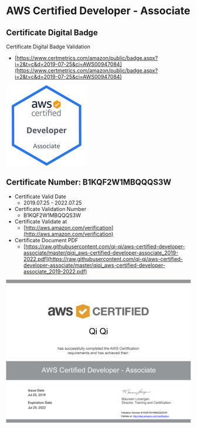 # AWS Certified Developer - Associate

## Certificate Digital Badge
Certificate Digital Badge Validation
  - [https://www.certmetrics.com/amazon/public/badge.aspx?i=2&t=c&d=2019-07-25&ci=AWS00947084](https://www.certmetrics.com/amazon/public/badge.aspx?i=2&t=c&d=2019-07-25&ci=AWS00947084)

![](https://raw.githubusercontent.com/qi-qi/aws-certified-developer-associate/master/aws-certified-developer-associate-digital-badge.png)

## Certificate Number: B1KQF2W1MBQQQS3W
- Certificate Valid Date
  - 2019.07.25 - 2022.07.25
- Certificate Validation Number
  - B1KQF2W1MBQQQS3W
- Certificate Validate at
  - [http://aws.amazon.com/verification](http://aws.amazon.com/verification)
- Certificate Document PDF
  - [https://raw.githubusercontent.com/qi-qi/aws-certified-developer-associate/master/qiqi_aws-certified-developer-associate_2019-2022.pdf](https://raw.githubusercontent.com/qi-qi/aws-certified-developer-associate/master/qiqi_aws-certified-developer-associate_2019-2022.pdf)

![](https://raw.githubusercontent.com/qi-qi/aws-certified-developer-associate/master/qiqi_aws-certified-developer-associate_2019-2022.png)
